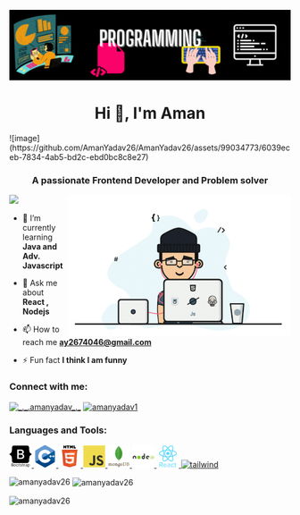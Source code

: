 ![logo](https://github.com/AmanYadav26/AmanYadav26/blob/main/232446433-d5540fa2-fe28-4bb8-b929-cdb51fe61336.gif)
<h1 align="center">Hi 👋, I'm Aman</h1>![image](https://github.com/AmanYadav26/AmanYadav26/assets/99034773/6039eceb-7834-4ab5-bd2c-ebd0bc8c8e27)

<h3 align="center">A passionate Frontend Developer and Problem solver</h3>
<img align="right" alt="coding" width="400" src="https://github.com/AmanYadav26/AmanYadav26/blob/main/68747470733a2f2f6d69726f2e6d656469756d2e636f6d2f6d61782f313336302f302a37513379765349765f7430696f4a2d5a2e676966.gif">
<p align="left"> <img src="![image](https://github.com/AmanYadav26/AmanYadav26/assets/99034773/8a893e1b-8831-4a77-91bc-277cddb3aaf9)
" /> </p>

- 🌱 I’m currently learning **Java and Adv. Javascript**

- 💬 Ask me about **React , Nodejs**

- 📫 How to reach me **ay2674046@gmail.com**

- ⚡ Fun fact **I think I am funny**

<h3 align="left">Connect with me:</h3>
<p align="left">
<a href="https://instagram.com/_._.amanyadav_._" target="blank"><img align="center" src="https://raw.githubusercontent.com/rahuldkjain/github-profile-readme-generator/master/src/images/icons/Social/instagram.svg" alt="_._.amanyadav_._" height="30" width="40" /></a>
<a href="https://www.leetcode.com/amanyadav1" target="blank"><img align="center" src="https://raw.githubusercontent.com/rahuldkjain/github-profile-readme-generator/master/src/images/icons/Social/leet-code.svg" alt="amanyadav1" height="30" width="40" /></a>
</p>

<h3 align="left">Languages and Tools:</h3>
<p align="left"> <a href="https://getbootstrap.com" target="_blank" rel="noreferrer"> <img src="https://raw.githubusercontent.com/devicons/devicon/master/icons/bootstrap/bootstrap-plain-wordmark.svg" alt="bootstrap" width="40" height="40"/> </a> <a href="https://www.w3schools.com/cpp/" target="_blank" rel="noreferrer"> <img src="https://raw.githubusercontent.com/devicons/devicon/master/icons/cplusplus/cplusplus-original.svg" alt="cplusplus" width="40" height="40"/> </a> <a href="https://www.w3.org/html/" target="_blank" rel="noreferrer"> <img src="https://raw.githubusercontent.com/devicons/devicon/master/icons/html5/html5-original-wordmark.svg" alt="html5" width="40" height="40"/> </a> <a href="https://developer.mozilla.org/en-US/docs/Web/JavaScript" target="_blank" rel="noreferrer"> <img src="https://raw.githubusercontent.com/devicons/devicon/master/icons/javascript/javascript-original.svg" alt="javascript" width="40" height="40"/> </a> <a href="https://www.mongodb.com/" target="_blank" rel="noreferrer"> <img src="https://raw.githubusercontent.com/devicons/devicon/master/icons/mongodb/mongodb-original-wordmark.svg" alt="mongodb" width="40" height="40"/> </a> <a href="https://nodejs.org" target="_blank" rel="noreferrer"> <img src="https://raw.githubusercontent.com/devicons/devicon/master/icons/nodejs/nodejs-original-wordmark.svg" alt="nodejs" width="40" height="40"/> </a> <a href="https://reactjs.org/" target="_blank" rel="noreferrer"> <img src="https://raw.githubusercontent.com/devicons/devicon/master/icons/react/react-original-wordmark.svg" alt="react" width="40" height="40"/> </a> <a href="https://tailwindcss.com/" target="_blank" rel="noreferrer"> <img src="https://www.vectorlogo.zone/logos/tailwindcss/tailwindcss-icon.svg" alt="tailwind" width="40" height="40"/> </a> </p>

<p><img align="left" src="https://github-readme-stats.vercel.app/api/top-langs?username=amanyadav26&show_icons=true&locale=en&layout=compact" alt="amanyadav26" /></p>

<p>&nbsp;<img align="center" src="https://github-readme-stats.vercel.app/api?username=amanyadav26&show_icons=true&locale=en" alt="amanyadav26" /></p>

<p><img align="center" src="https://github-readme-streak-stats.herokuapp.com/?user=amanyadav26&" alt="amanyadav26" /></p>
